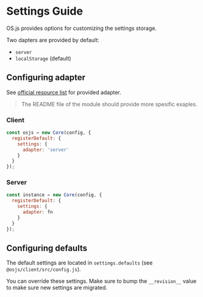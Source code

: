 # Settings Guide

OS.js provides options for customizing the settings storage.

Two dapters are provided by default:

* `server`
* `localStorage` (default)

## Configuring adapter

See [official resource list](/resource/official/README.md) for provided adapter.

> The README file of the module should provide more spesific exaples.

### Client

```javascript
const osjs = new Core(config, {
  registerDefault: {
    settings: {
      adapter: 'server'
    }
  }
});
```

### Server

```javascript
const instance = new Core(config, {
  registerDefault: {
    settings: {
      adapter: fn
    }
  }
});
```

## Configuring defaults

The default settings are located in `settings.defaults` (see `@osjs/client/src/config.js`).

You can override these settings. Make sure to bump the `__revision__` value to make sure new settings are migrated.
